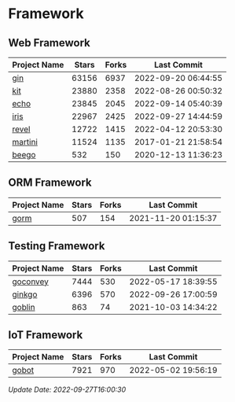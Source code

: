 # Framework

## Web Framework
| Project Name | Stars | Forks | Last Commit |
| ------------ | ----- | ----- | ----------- |
| [gin](https://github.com/gin-gonic/gin) | 63156 | 6937 | 2022-09-20 06:44:55 |
| [kit](https://github.com/go-kit/kit) | 23880 | 2358 | 2022-08-26 00:50:32 |
| [echo](https://github.com/labstack/echo) | 23845 | 2045 | 2022-09-14 05:40:39 |
| [iris](https://github.com/kataras/iris) | 22967 | 2425 | 2022-09-27 14:44:59 |
| [revel](https://github.com/revel/revel) | 12722 | 1415 | 2022-04-12 20:53:30 |
| [martini](https://github.com/go-martini/martini) | 11524 | 1135 | 2017-01-21 21:58:54 |
| [beego](https://github.com/astaxie/beego) | 532 | 150 | 2020-12-13 11:36:23 |

## ORM Framework
| Project Name | Stars | Forks | Last Commit |
| ------------ | ----- | ----- | ----------- |
| [gorm](https://github.com/jinzhu/gorm) | 507 | 154 | 2021-11-20 01:15:37 |

## Testing Framework
| Project Name | Stars | Forks | Last Commit |
| ------------ | ----- | ----- | ----------- |
| [goconvey](https://github.com/smartystreets/goconvey) | 7444 | 530 | 2022-05-17 18:39:55 |
| [ginkgo](https://github.com/onsi/ginkgo) | 6396 | 570 | 2022-09-26 17:00:59 |
| [goblin](https://github.com/franela/goblin) | 863 | 74 | 2021-10-03 14:34:22 |

## IoT Framework
| Project Name | Stars | Forks | Last Commit |
| ------------ | ----- | ----- | ----------- |
| [gobot](https://github.com/hybridgroup/gobot) | 7921 | 970 | 2022-05-02 19:56:19 |

*Update Date: 2022-09-27T16:00:30*